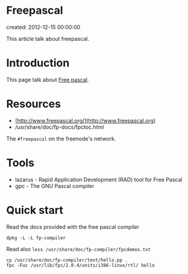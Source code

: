 # Freepascal

created: 2012-12-15 00:00:00

This article talk about freepascal.

# Introduction

This page talk about [Free pascal](http://www.freepascal.org/).

# Resources

*   [http://www.freepascal.org/](http://www.freepascal.org) 
*   /usr/share/doc/fp-docs/fpctoc.html

The `#freepascal` on the freenode's network.

# Tools

*   lazarus - Rapid Application Development (RAD) tool for Free Pascal
*   gpc - The GNU Pascal compiler

# Quick start

Read the docs provided with the free pascal compiler

    dpkg -L -L fp-compiler

Read also `less /usr/share/doc/fp-compiler/fpcdemos.txt`

    cp /usr/share/doc/fp-compiler/text/hello.pp .
    fpc -Fuc /usr/lib/fpc/2.0.4/units/i386-linux/rtl/ hello
